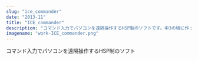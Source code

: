 ```yaml
---
slug: "ice_commander"
date: "2013-11"
title: "ICE_commander"
description: "コマンド入力でパソコンを遠隔操作するHSP製のソフトです。中3の頃に作って、第30回中高生ソフトウェアアイデアコンテストで横浜市長賞を受賞しました。"
imagename: "work-ICE_commander.png"
---
```

コマンド入力でパソコンを遠隔操作するHSP制のソフト

